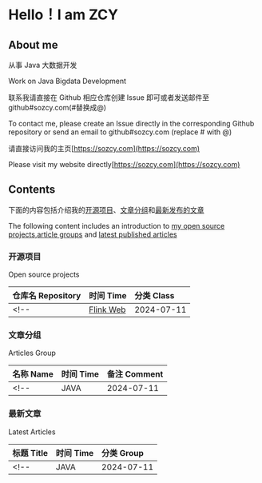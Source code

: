 # Hello！I am ZCY

## About me

<!--
- 👋 Hi, I’m @sozcy
- 👀 I’m interested in ...
- 🌱 I’m currently learning ...
- 💞️ I’m looking to collaborate on ...
- 📫 How to reach me ...
- 😄 Pronouns: ...
- ⚡ Fun fact: ...
-->

从事 Java 大数据开发

Work on Java Bigdata Development

联系我请直接在 Github 相应仓库创建 Issue 即可或者发送邮件至 github#sozcy.com(#替换成@)

To contact me, please create an Issue directly in the corresponding Github repository or send an email to github#sozcy.com (replace # with @)

请直接访问我的主页[https://sozcy.com](https://sozcy.com)

Please visit my website directly[https://sozcy.com](https://sozcy.com)


## Contents

下面的内容包括介绍我的[开源项目](#开源项目)、[文章分组](#文章分组)和[最新发布的文章](#最新文章)

The following content includes an introduction to [my open source projects](#开源项目),[article groups](#文章分组) and [latest published articles](#最新文章)

### 开源项目 

Open source projects

|仓库名 Repository|时间 Time|分类 Class|
|:----|:----|:----|
<!--|[Flink Web](https://github.com/sozcy/aaa)|2024-07-11|Java|-->

### 文章分组
Articles Group

|名称 Name|时间 Time|备注 Comment|
|:----|:----|:----|
<!--|JAVA|2024-07-11|Java Study notes|-->

### 最新文章
Latest Articles

|标题 Title|时间 Time|分类 Group|
|:----|:----|:----|
<!--|JAVA|2024-07-11|Java Study notes|-->
